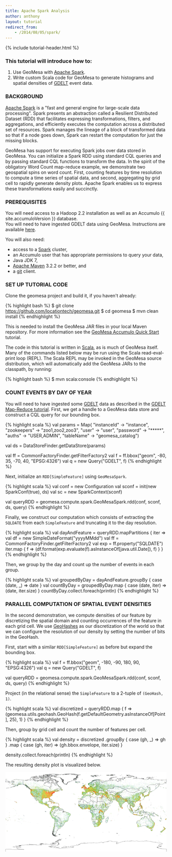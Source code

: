 ```yaml
---
title: Apache Spark Analysis
author: anthony
layout: tutorial
redirect_from:
    - /2014/08/05/spark/
---
```


{% include tutorial-header.html %}

<!-- add some style to fix the xml formatting color -->
<style>
code.xml { color:#93a1a1 }
</style>

### This tutorial will introduce how to:

1. Use GeoMesa with [Apache Spark](http://spark.apache.org/).
2. Write custom Scala code for GeoMesa to generate histograms and spatial densities of [GDELT]() event data.
<!--more-->

### BACKGROUND

[Apache Spark](http://spark.apache.org) is a "fast and general engine for large-scale data processing".
Spark presents an abstraction called a Resilient Distributed Dataset (RDD) that facilitates expressing
transformations, filters, and aggregations, and efficiently executes the computation across a distributed
set of resources.  Spark manages the lineage of a block of transformed data so that if a node goes down,
Spark can restart the computation for just the missing blocks.

GeoMesa has support for executing Spark jobs over data stored in GeoMesa.  You can initialize a Spark
RDD using standard CQL queries and by passing standard CQL functions to transform the data.  In the spirit
of the obligatory Word Count map-reduce example, we demonstrate two geospatial spins on word count. First,
counting features by time resolution to compute a time series of spatial data, and second, aggregating by grid 
cell to rapidly generate density plots.  Apache Spark enables us to express these transformations easily and
succinctly.

### PREREQUISITES

<div class="callout callout-warning">
    <span class="glyphicon glyphicon-exclamation-sign"></span>
    You will need access to a Hadoop 2.2 installation as well as an Accumulo {{ site.accumuloVersion }} database. 
</div>

<div class="callout callout-warning">
    <span class="glyphicon glyphicon-exclamation-sign"></span>
    You will need to have ingested GDELT data using GeoMesa. Instructions are available <a href="/geomesa-gdelt-analysis/">here</a>.
</div>

You will also need:

* access to a [Spark](http://spark.apache.org/) cluster,  
* an Accumulo user that has appropriate permissions to query your data,
* Java JDK 7,
* [Apache Maven](http://maven.apache.org/) 3.2.2 or better, and
* a [git](http://git-scm.com/) client.

### SET UP TUTORIAL CODE

Clone the geomesa project and build it, if you haven't already:

{% highlight bash %}
$ git clone https://github.com/locationtech/geomesa.git
$ cd geomesa
$ mvn clean install
{% endhighlight %}

This is needed to install the GeoMesa JAR files in your local Maven repository. For more information see the [GeoMesa Accumulo Quick Start](/geomesa-quickstart/) tutorial. 

The code in this tutorial is written in [Scala](http://scala-lang.org/), as is much of GeoMesa itself. Many of the commands listed below may be run using the Scala read-eval-print loop (REPL). The Scala REPL may be invoked in the GeoMesa source distribution, which will automatically add the GeoMesa JARs to the classpath, by running: 
 
{% highlight bash %}
$ mvn scala:console
{% endhighlight %}

### COUNT EVENTS BY DAY OF YEAR

You will need to have ingested some [GDELT]() data as described in
the [GDELT Map-Reduce tutorial](http://www.geomesa.org/geomesa-gdelt-analysis/).
First, we get a handle to a GeoMesa data store and construct a CQL query for our bounding box.

{% highlight scala %}
val params = Map(
  "instanceId" -> "instance",
  "zookeepers" -> "zoo1,zoo2,zoo3",
  "user"       -> "user",
  "password"   -> "*****",
  "auths"      -> "USER,ADMIN",
  "tableName"  -> "geomesa_catalog")

val ds = DataStoreFinder.getDataStore(params)

val ff = CommonFactoryFinder.getFilterFactory2
val f = ff.bbox("geom", -80, 35, -70, 40, "EPSG:4326")
val q = new Query("GDELT", f)
{% endhighlight %}

Next, initialize an ```RDD[SimpleFeature]``` using ```GeoMesaSpark```.

{% highlight scala %}
val conf = new Configuration
val sconf = init(new SparkConf(true), ds)
val sc = new SparkContext(sconf)

val queryRDD = geomesa.compute.spark.GeoMesaSpark.rdd(conf, sconf, ds, query)
{% endhighlight %}

Finally, we construct our computation which consists of extracting the ```SQLDATE```
from each ```SimpleFeature``` and truncating it to the day resolution.  

{% highlight scala %}
val dayAndFeature = queryRDD.mapPartitions { iter =>
  val df = new SimpleDateFormat("yyyyMMdd")
  val ff = CommonFactoryFinder.getFilterFactory2
  val exp = ff.property("SQLDATE")
  iter.map { f => (df.format(exp.evaluate(f).asInstanceOf[java.util.Date]), f) }
}
{% endhighlight %}

Then, we group by the day and count up the number of events in each group.

{% highlight scala %}
val groupedByDay = dayAndFeature.groupBy { case (date, _) => date }
val countByDay = groupedByDay.map { case (date, iter) => (date, iter.size) }
countByDay.collect.foreach(println)
{% endhighlight %}

### PARALLEL COMPUTATION OF SPATIAL EVENT DENSITIES

In the second demonstration, we compute densities of our feature by discretizing
the spatial domain and counting occurrences of the feature in each grid cell.  We use
[GeoHashes](http://geohash.org) as our discretization of the world so that we can 
configure the resolution of our density by setting the number of bits in the GeoHash.

First, start with a similar ```RDD[SimpleFeature]``` as before but expand the bounding
box.

{% highlight scala %}
val f = ff.bbox("geom", -180, -90, 180, 90, "EPSG:4326")
val q = new Query("GDELT", f)

val queryRDD = geomesa.compute.spark.GeoMesaSpark.rdd(conf, sconf, ds, query)
{% endhighlight %}

Project (in the relational sense) the ``SimpleFeature`` to a 2-tuple of ``(GeoHash, 1)``.

{% highlight scala %}
val discretized = queryRDD.map { f => 
   (geomesa.utils.geohash.GeoHash(f.getDefaultGeometry.asInstanceOf[Point], 25), 1) 
}
{% endhighlight %}

Then, group by grid cell and count the number of features per cell.

{% highlight scala %}
val density = discretized
   .groupBy { case (gh, _)    => gh }
   .map     { case (gh, iter) => (gh.bbox.envelope, iter.size) }

density.collect.foreach(println)
{% endhighlight %}

The resulting density plot is visualized below.

!["Registering new Data Store"](/img/tutorials/2014-08-05-spark/gdelt-global-density.png)
